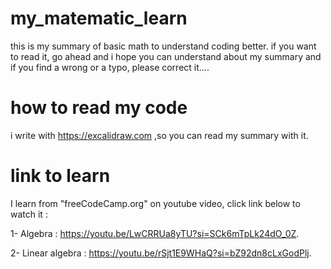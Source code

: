 # my_matematic_learn
this is my summary of basic math to understand coding better.  if you want to read it, go ahead and i hope you can understand about my summary and if you find a wrong or a typo, please correct it....


# how to read my code
i write with https://excalidraw.com ,so you can read my summary with it.


# link to learn

I learn from "freeCodeCamp.org" on youtube video, click link below to watch it :

1- Algebra :  https://youtu.be/LwCRRUa8yTU?si=SCk6mTpLk24dO_0Z.

2- Linear algebra : https://youtu.be/rSjt1E9WHaQ?si=bZ92dn8cLxGodPlj.
